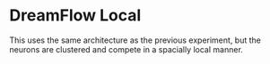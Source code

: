 # DreamFlow Local

This uses the same architecture as the previous experiment, but the neurons are clustered 
and compete in a spacially local manner.
